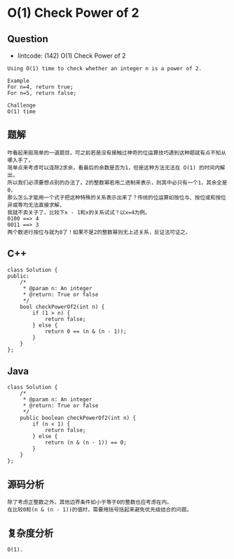 # O(1) Check Power of 2

## Question

- lintcode: (142) O(1) Check Power of 2

```
Using O(1) time to check whether an integer n is a power of 2.

Example
For n=4, return true;
For n=5, return false;

Challenge
O(1) time
```

## 题解

    咋看起来挺简单的一道题目，可之前若是没有接触过神奇的位运算技巧遇到这种题就有点不知从哪入手了，
    简单点来考虑可以连除2求余，看最后的余数是否为1，但是这种方法无法在 O(1) 的时间内解出，
    所以我们必须要想点别的办法了。2的整数幂若用二进制来表示，则其中必只有一个1，其余全是0，
    那么怎么才能用一个式子把这种特殊的关系表示出来了？传统的位运算如按位与、按位或和按位异或等均无法直接求解，
    我就不卖关子了，比较下x - 1和x的关系试试？以x=4为例。
    0100 ==> 4
    0011 ==> 3
    两个数进行按位与就为0了！如果不是2的整数幂则无上述关系，反证法可证之。

## C++

    class Solution {
    public:
        /*
         * @param n: An integer
         * @return: True or false
         */
        bool checkPowerOf2(int n) {
            if (1 > n) {
                return false;
            } else {
                return 0 == (n & (n - 1));
            }
        }
    };

## Java

    class Solution {
        /*
         * @param n: An integer
         * @return: True or false
         */
        public boolean checkPowerOf2(int n) {
            if (n < 1) {
                return false;
            } else {
                return (n & (n - 1)) == 0;
            }
        }
    };
    
## 源码分析

    除了考虑正整数之外，其他边界条件如小于等于0的整数也应考虑在内。
    在比较0和(n & (n - 1))的值时，需要用括号括起来避免优先级结合的问题。

## 复杂度分析

    O(1).